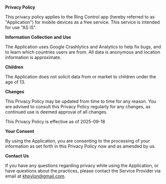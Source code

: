 **Privacy Policy**

This privacy policy applies to the Ring Control app (hereby referred to as "Application") for mobile devices as a free service. This service is intended for use "AS IS".

**Information Collection and Use**

The Application uses Google Crashlytics and Analytics to help fix bugs, and to learn which countries users are from. All data is anonymous and location information is approximate.

**Children**

The Application does not solicit data from or market to children under the age of 13.

**Changes**

This Privacy Policy may be updated from time to time for any reason.  You are advised to consult this Privacy Policy regularly for any changes, as continued use is deemed approval of all changes.

This Privacy Policy is effective as of 2025-09-18

**Your Consent**

By using the Application, you are consenting to the processing of your information as set forth in this Privacy Policy now and as amended by us.

**Contact Us**

If you have any questions regarding privacy while using the Application, or have questions about the practices, please contact the Service Provider via email at khpylon@gmail.com.
